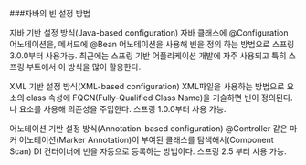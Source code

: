 ###자바의 빈 설정 방법

자바 기반 설정 방식(Java-based configuration)
자바 클래스에 @Configuration 어노테이션을, 메서드에 @Bean 어노테이션을 사용해 빈을 정의 하는 방법으로 스프링 3.0.0부터 사용가능. 최근에는 스프링 기반 어플리케이션 개발에 자주 사용되고 특히 스프링 부트에서 이 방식을 많이 활용한다.

XML 기반 설정 방식(XML-based configuration)
XML파일을 사용하는 방법으로 <bean>요소의 class 속성에 FQCN(Fully-Qualified Class Name)을 기술하면 빈이 정의된다. <constructor-arg>나 <property> 요소를 사용해 의존성을 주입한다. 스프링 1.0.0부터 사용 가능.

어노테이션 기반 설정 방식(Annotation-based configuration)
@Controller 같은 마커 어노테이션(Marker Annotation)이 부여된 클래스를 탐색해서(Component Scan) DI 컨터이너에 빈을 자동으로 등록하는 방법이다. 스프링 2.5 부터 사용 가능.
